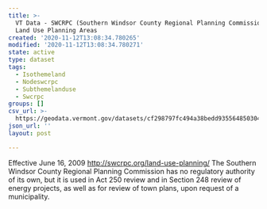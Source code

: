 ```yaml
---
title: >-
  VT Data - SWCRPC (Southern Windsor County Regional Planning Commission) Future
  Land Use Planning Areas
created: '2020-11-12T13:08:34.780265'
modified: '2020-11-12T13:08:34.780271'
state: active
type: dataset
tags:
  - Isothemeland
  - Nodeswcrpc
  - Subthemelanduse
  - Swcrpc
groups: []
csv_url: >-
  https://geodata.vermont.gov/datasets/cf298797fc494a38bedd935564850304_0.csv?outSR=%7B%22latestWkid%22%3A32145%2C%22wkid%22%3A32145%7D
json_url: ''
layout: post

---
```

Effective June 16, 2009  http://swcrpc.org/land-use-planning/  The Southern Windsor County Regional Planning Commission has no regulatory authority of its own, but it is used in Act 250 review and in Section 248 review of energy projects, as well as for review of town plans, upon request of a municipality.
